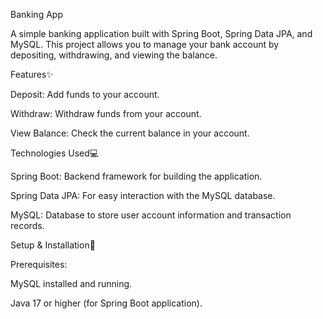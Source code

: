Banking App

A simple banking application built with Spring Boot, Spring Data JPA, and MySQL. This project allows you to manage your bank account by depositing, withdrawing, and viewing the balance.

Features✨

Deposit: Add funds to your account.

Withdraw: Withdraw funds from your account.

View Balance: Check the current balance in your account.

Technologies Used💻

Spring Boot: Backend framework for building the application.

Spring Data JPA: For easy interaction with the MySQL database.

MySQL: Database to store user account information and transaction records.

Setup & Installation🚀

Prerequisites:

MySQL installed and running.

Java 17 or higher (for Spring Boot application).
